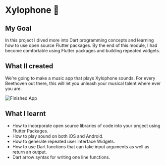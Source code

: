
# Xylophone 🎹

## My Goal

In this project I dived more into Dart programming concepts and learning how to use open source Flutter packages. By the end of this module, I had become comfortable using Flutter packages and building repeated widgets.


## What Il created

We’re going to make a music app that plays Xylophone sounds. For every Beethoven out there, this will let you unleash your musical talent where ever you are. 

![Finished App](https://github.com/londonappbrewery/Images/blob/master/xylophone-flutter.png)

## What I learnt

- How to incorporate open source libraries of code into your project using Flutter Packages.
- How to play sound on both iOS and Android.
- How to generate repeated user interface Widgets.
- How to use Dart functions that can take input arguments as well as return an output.
- Dart arrow syntax for writing one line functions.


